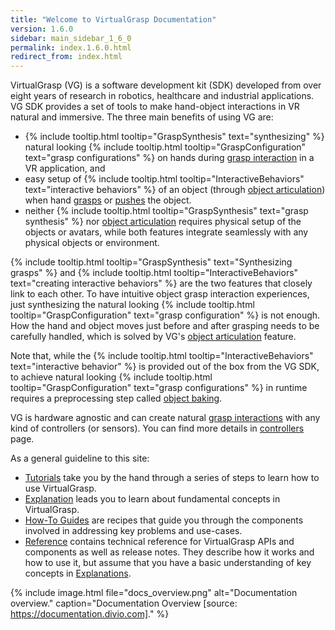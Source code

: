 ```yaml
---
title: "Welcome to VirtualGrasp Documentation"
version: 1.6.0
sidebar: main_sidebar_1_6_0
permalink: index.1.6.0.html
redirect_from: index.html
---
```


VirtualGrasp (VG) is a software development kit (SDK) developed from over eight years of research in robotics, healthcare and industrial applications.
VG SDK provides a set of tools to make hand-object interactions in VR natural and immersive. The three main benefits of using VG are:
* {% include tooltip.html tooltip="GraspSynthesis" text="synthesizing" %} natural looking {% include tooltip.html tooltip="GraspConfiguration" text="grasp configurations" %} on hands during [grasp interaction](grasp_interaction.1.6.0.html) in a VR application, and
* easy setup of {% include tooltip.html tooltip="InteractiveBehaviors" text="interactive behaviors" %} of an object (through [object articulation](object_articulation.1.6.0.html)) when hand [grasps](grasp_interaction.1.6.0.html) or [pushes](push_interaction.1.6.0.html) the object. 
* neither {% include tooltip.html tooltip="GraspSynthesis" text="grasp synthesis" %} nor [object articulation](object_articulation.1.6.0.html) requires physical setup of the objects or avatars, while both features integrate seamlessly with any physical objects or environment.

{% include tooltip.html tooltip="GraspSynthesis" text="Synthesizing grasps" %} and {% include tooltip.html tooltip="InteractiveBehaviors" text="creating interactive behaviors" %} are the two features that closely link to each other. 
To have intuitive object grasp interaction experiences, just synthesizing the natural looking 
{% include tooltip.html tooltip="GraspConfiguration" text="grasp configuration" %} is not enough. How the hand and object moves just before and after grasping needs to be carefully handled, which is solved by VG's [object articulation](object_articulation.1.6.0.html) feature.

Note that, while the {% include tooltip.html tooltip="InteractiveBehaviors" text="interactive behavior" %} is provided out of the box from the VG SDK, 
to achieve natural looking {% include tooltip.html tooltip="GraspConfiguration" text="grasp configurations" %} in runtime
requires a preprocessing step called [object baking](object_baking.1.6.0.html).

VG is hardware agnostic and can create natural [grasp interactions](grasp_interaction.1.6.0.html) with any kind of controllers (or sensors). 
You can find more details in [controllers](controllers.1.6.0.html) page.

As a general guideline to this site:

* [Tutorials](unity_get_started_installation.1.6.0.html) take you by the hand through a series of steps to learn how to use VirtualGrasp.
* [Explanation](controllers.1.6.0.html) leads you to learn about fundamental concepts in VirtualGrasp.
* [How-To Guides](unity_component_myvirtualgrasp.1.6.0.html) are recipes that guide you through the components involved in addressing key problems and use-cases.
* [Reference](virtualgrasp_unityapi.1.6.0.html) contains technical reference for VirtualGrasp APIs and components as well as release notes. They describe how it works and how to use it,
 but assume that you have a basic understanding of key concepts in [Explanations](controllers.1.6.0.html).

{% include image.html file="docs_overview.png" alt="Documentation overview." caption="Documentation Overview [source: https://documentation.divio.com]." %}